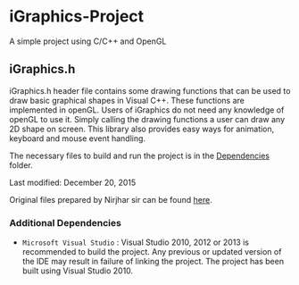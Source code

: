 # iGraphics-Project
A simple project using C/C++ and OpenGL

## iGraphics.h
iGraphics.h header file contains some drawing functions that can be used to draw basic graphical shapes in Visual C++. These functions are implemented in openGL. Users of iGraphics do not need any knowledge of openGL to use it. Simply calling the drawing functions a user can draw any 2D shape on screen. This library also provides easy ways for animation, keyboard and mouse event handling.

The necessary files to build and run the project is in the [Dependencies](https://github.com/rafi99-bat/iGraphics-Project/tree/main/Dependencies) folder.

Last modified: December 20, 2015

Original files prepared by Nirjhar sir can be found [here](https://github.com/rafi99-bat/iGraphics).

### Additional Dependencies
* `Microsoft Visual Studio` : Visual Studio 2010, 2012 or 2013 is recommended to build the project. Any previous or updated version of the IDE may result in failure of linking the project. The project has been built using Visual Studio 2010.